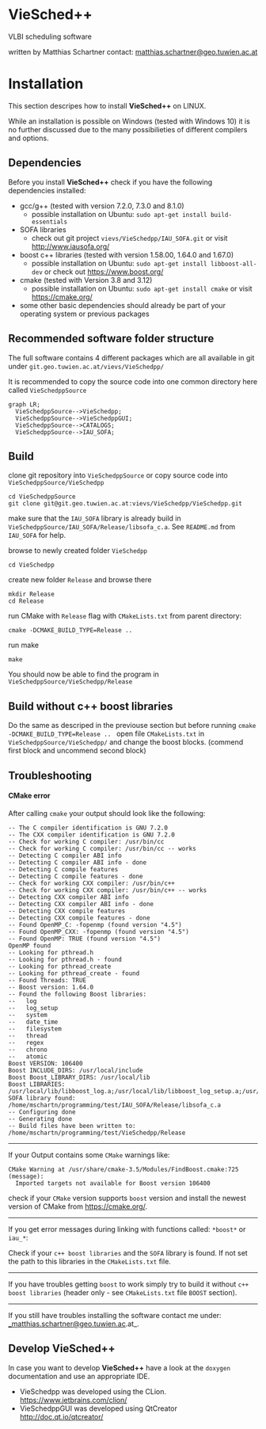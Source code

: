 # VieSched++

VLBI scheduling software

written by Matthias Schartner
contact: matthias.schartner@geo.tuwien.ac.at

# Installation 

This section descripes how to install __VieSched++__ on LINUX. 

While an installation is possible on Windows (tested with Windows 10) it is no 
further discussed due to the many possibilieties of different compilers and options. 

## Dependencies

Before you install __VieSched++__ check if you have the following dependencies installed:

* gcc/g++ (tested with version 7.2.0, 7.3.0 and 8.1.0)
  * possible installation on Ubuntu: `sudo apt-get install build-essentials`
* SOFA libraries
  * check out git project `vievs/VieSchedpp/IAU_SOFA.git` or visit http://www.iausofa.org/
* boost c++ libraries (tested with version 1.58.00, 1.64.0 and 1.67.0)
  * possible installation on Ubuntu: `sudo apt-get install libboost-all-dev` or check out https://www.boost.org/
* cmake (tested with Version 3.8 and 3.12)
  * possible installation on Ubuntu: `sudo apt-get install cmake` or visit https://cmake.org/
* some other basic dependencies should already be part of your operating system or previous packages

## Recommended software folder structure

The full software contains 4 different packages which are all available in git under `git.geo.tuwien.ac.at/vievs/VieSchedpp/`

It is recommended to copy the source code into one common directory here called `VieSchedppSource`

```mermaid
graph LR;
  VieSchedppSource-->VieSchedpp;
  VieSchedppSource-->VieSchedppGUI;
  VieSchedppSource-->CATALOGS;
  VieSchedppSource-->IAU_SOFA;
```


## Build 

clone git repository into `VieSchedppSource` or copy source code into `VieSchedppSource/VieSchedpp`
    
    cd VieSchedppSource
    git clone git@git.geo.tuwien.ac.at:vievs/VieSchedpp/VieSchedpp.git

make sure that the `IAU_SOFA` library is already build in `VieSchedppSource/IAU_SOFA/Release/libsofa_c.a`. 
See `README.md` from `IAU_SOFA` for help.
    
browse to newly created folder `VieSchedpp`

    cd VieSchedpp
    
create new folder `Release` and browse there

    mkdir Release
    cd Release

run CMake with `Release` flag with `CMakeLists.txt` from parent directory:

    cmake -DCMAKE_BUILD_TYPE=Release .. 
    
run make

    make 
    
You should now be able to find the program in `VieSchedppSource/VieSchedpp/Release`

## Build without c++ boost libraries

Do the same as descriped in the previouse section but before running 
`cmake -DCMAKE_BUILD_TYPE=Release .. ` open file `CMakeLists.txt` in 
`VieSchedppSource/VieSchedpp/` and change the boost blocks. 
(commend first block and uncommend second block)

## Troubleshooting

#### CMake error

After calling `cmake` your output should look like the following:

    -- The C compiler identification is GNU 7.2.0
    -- The CXX compiler identification is GNU 7.2.0
    -- Check for working C compiler: /usr/bin/cc
    -- Check for working C compiler: /usr/bin/cc -- works
    -- Detecting C compiler ABI info
    -- Detecting C compiler ABI info - done
    -- Detecting C compile features
    -- Detecting C compile features - done
    -- Check for working CXX compiler: /usr/bin/c++
    -- Check for working CXX compiler: /usr/bin/c++ -- works
    -- Detecting CXX compiler ABI info
    -- Detecting CXX compiler ABI info - done
    -- Detecting CXX compile features
    -- Detecting CXX compile features - done
    -- Found OpenMP_C: -fopenmp (found version "4.5") 
    -- Found OpenMP_CXX: -fopenmp (found version "4.5") 
    -- Found OpenMP: TRUE (found version "4.5")  
    OpenMP found
    -- Looking for pthread.h
    -- Looking for pthread.h - found
    -- Looking for pthread_create
    -- Looking for pthread_create - found
    -- Found Threads: TRUE  
    -- Boost version: 1.64.0
    -- Found the following Boost libraries:
    --   log
    --   log_setup
    --   system
    --   date_time
    --   filesystem
    --   thread
    --   regex
    --   chrono
    --   atomic
    Boost VERSION: 106400
    Boost INCLUDE_DIRS: /usr/local/include
    Boost Boost_LIBRARY_DIRS: /usr/local/lib
    Boost LIBRARIES: /usr/local/lib/libboost_log.a;/usr/local/lib/libboost_log_setup.a;/usr/local/lib/libboost_system.a;/usr/local/lib/libboost_date_time.a;/usr/local/lib/libboost_filesystem.a;/usr/local/lib/libboost_thread.a;/usr/local/lib/libboost_regex.a;/usr/local/lib/libboost_chrono.a;/usr/local/lib/libboost_atomic.a
    SOFA library found: /home/mschartn/programming/test/IAU_SOFA/Release/libsofa_c.a
    -- Configuring done
    -- Generating done
    -- Build files have been written to: /home/mschartn/programming/test/VieSchedpp/Release

----

If your Output contains some `CMake` warnings like:

    CMake Warning at /usr/share/cmake-3.5/Modules/FindBoost.cmake:725 (message):
      Imported targets not available for Boost version 106400

check if your `CMake` version supports `boost` version and install the newest version of CMake from https://cmake.org/.

----

If you get error messages during linking with functions called: `*boost*` or `iau_*`:

Check if your `c++ boost libraries` and the `SOFA` library is found. If not set the path to this libraries in the `CMakeLists.txt` file.

----

If you have troubles getting `boost` to work simply try to build it without `c++ boost libraries` (header only - see `CMakeLists.txt` file `BOOST` section). 

----

If you still have troubles installing the software contact me under: _matthias.schartner@geo.tuwien.ac.at_. 


## Develop VieSched++

In case you want to develop __VieSched++__ have a look at the `doxygen` documentation and use an appropriate IDE. 

* VieSchedpp was developed using the CLion. https://www.jetbrains.com/clion/
* VieSchedppGUI was developed using QtCreator http://doc.qt.io/qtcreator/